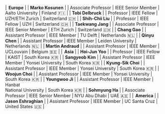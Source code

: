 
<style>
/* CSS for the table */
table {
  width: 100%;
  max-width: 100%;
  overflow-x: auto; /* Enable horizontal scrolling when the table exceeds the screen width */
  display: block; /* Ensure the table is displayed as a block element */
}
th, td {
  padding: 8px; /* Add padding to the table cells for better readability */
  text-align: left; /* Adjust text alignment as needed */
}
</style>

| <i class='fa-solid fa-location-dot fa-lg' style='color: #4c5dbe;'></i><span style='margin-right: 0.15em;'></span> **Europe** | 
| **Marko Kosunen** | <a href = 'https://metka.aalto.fi' target=_blank><i class='fa-solid fa-house-user fa-lg'></i></a> | Associate Professor | IEEE Senior Member | Aalto University | Finland <span class='emoji'>🇫🇮</span> |
| **Tobi Delbruck** | <a href = 'https://sensors.ini.ch' target=_blank><i class='fa-solid fa-house-user fa-lg'></i></a> | Professor | IEEE Fellow | UZH/ETH Zurich | Switzerland <span class='emoji'>🇨🇭</span> |
| **Shih-Chii Liu** | <a href = 'https://sensors.ini.ch' target=_blank><i class='fa-solid fa-house-user fa-lg'></i></a> | Professor | IEEE Fellow | UZH | Switzerland <span class='emoji'>🇨🇭</span> |
| **Taekwang Jang** | <a href = 'https://circuit.ee.ethz.ch' target=_blank><i class='fa-solid fa-house-user fa-lg'></i></a> | Associate Professor | IEEE Senior Member | ETH Zurich | Switzerland <span class='emoji'>🇨🇭</span> |
| **Chang Gao** | <a href = 'https://www.tudemi.com' target=_blank><i class='fa-solid fa-house-user fa-lg'></i></a> | Assistant Professor | IEEE Member | TU Delft | Netherlands <span class='emoji'>🇳🇱</span> |
| **Qinyu Chen** | <a href = 'https://sites.google.com/view/qinyu/' target=_blank><i class='fa-solid fa-house-user fa-lg'></i></a> | Assistant Professor | IEEE Member | Leiden University | Netherlands <span class='emoji'>🇳🇱</span> |
| **Martin Andraud** | <a href = 'https://martinandraud.github.io' target=_blank><i class='fa-solid fa-house-user fa-lg'></i></a> | Assistant Professor | IEEE Member | UCLouvain | Belgium <span class='emoji'>🇧🇪</span> |
| <i class='fa-solid fa-location-dot fa-lg' style='color: #4c5dbe;'></i><span style='margin-right: 0.15em;'></span> **Asia** | 
| **Hoi-Jun Yoo** | <a href = 'http://ssl.kaist.ac.kr' target=_blank><i class='fa-solid fa-house-user fa-lg'></i></a> | Professor | IEEE Fellow | KAIST | South Korea <span class='emoji'>🇰🇷</span> |
| **Sangyeob Kim** | <a href = 'https://sites.google.com/view/sangyeobkim/' target=_blank><i class='fa-solid fa-house-user fa-lg'></i></a> | Assistant Professor | IEEE Member | Yonsei University | South Korea <span class='emoji'>🇰🇷</span> |
| **Kyung-Sik Choi** | <a href = 'https://sites.google.com/view/year-yonsei/home?authuser=0' target=_blank><i class='fa-solid fa-house-user fa-lg'></i></a> | Assistant Professor | IEEE Member | Yonsei University | South Korea <span class='emoji'>🇰🇷</span> |
| **Woojun Choi** | <a href = 'https://sites.google.com/view/ysicsl/' target=_blank><i class='fa-solid fa-house-user fa-lg'></i></a> | Assistant Professor | IEEE Member | Yonsei University | South Korea <span class='emoji'>🇰🇷</span> |
| **Youngwoo Ji** | <a href = 'https://lab.hanbat.ac.kr/cats' target=_blank><i class='fa-solid fa-house-user fa-lg'></i></a> | Assistant Professor | IEEE Member | Hanbat<br>National University | South Korea <span class='emoji'>🇰🇷</span> |
| **Sohmyung Ha** | <a href = 'https://wp.nyu.edu/sohmyung/' target=_blank><i class='fa-solid fa-house-user fa-lg'></i></a> | Associate Professor | IEEE Senior Member | NYU Abu Dhabi | UAE <span class='emoji'>🇦🇪</span> |
| <i class='fa-solid fa-location-dot fa-lg' style='color: #4c5dbe;'></i><span style='margin-right: 0.15em;'></span> **America** | 
| **Jason Eshraghian** | <a href = 'https://ncg.ucsc.edu' target=_blank><i class='fa-solid fa-house-user fa-lg'></i></a> | Assistant Professor | IEEE Member | UC Santa Cruz | United States <span class='emoji'>🇺🇸</span> |
